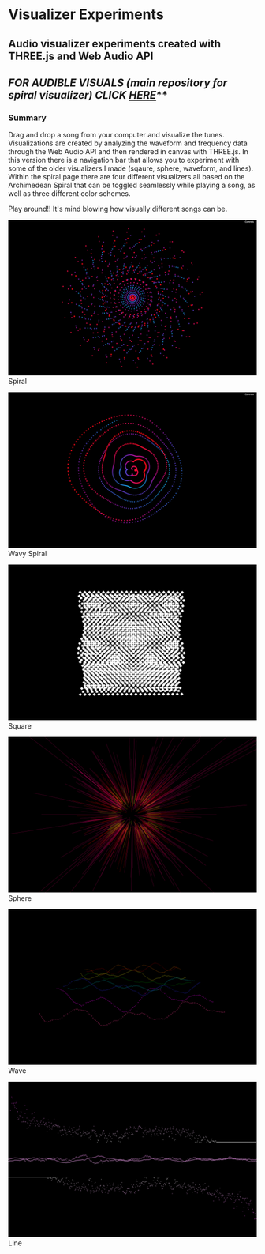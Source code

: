 # Visualizer Experiments
## Audio visualizer experiments created with THREE.js and Web Audio API
_FOR AUDIBLE VISUALS (main repository for spiral visualizer) CLICK [HERE](https://github.com/soniaboller/soniaboller.github.io/tree/master/audible-visuals)_**
---
### Summary
Drag and drop a song from your computer and visualize the tunes. Visualizations are created by analyzing the waveform and frequency data through the Web Audio API and then rendered in canvas with THREE.js. In this version there is a navigation bar that allows you to experiment with some of the older visualizers I made (sqaure, sphere, waveform, and lines). Within the spiral page there are four different visualizers all based on the Archimedean Spiral that can be toggled seamlessly while playing a song, as well as three different color schemes.
  
Play around!! It's mind blowing how visually different songs can be.
  
![Spiral](/images/spiral.png)
Spiral

![WavySpiral](/images/wavyspiral.png)
Wavy Spiral

![Square](/images/square.png)
Square

![Sphere](/images/sphere.png)
Sphere

![Wave](/images/wave.png)
Wave

![Line](/images/line.png)
Line
